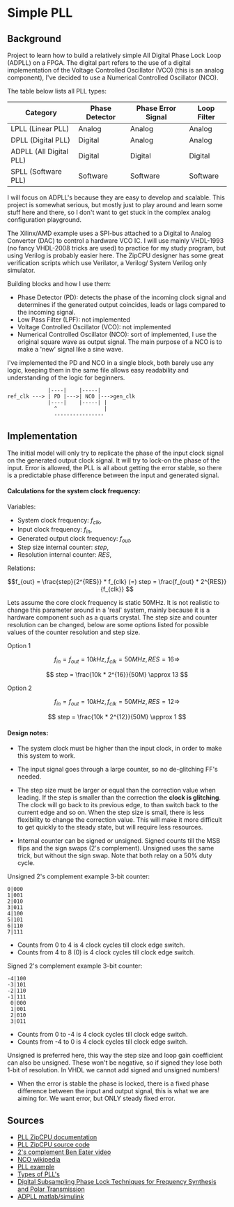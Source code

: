 # Simple PLL

## Background 

Project to learn how to build a relatively simple All Digital Phase Lock Loop
(ADPLL) on a FPGA. The digital part refers to the use of a digital implementation
of the Voltage Controlled Oscillator (VCO) (this is an analog component), 
I've decided to use a Numerical Controlled Oscillator (NCO).

The table below lists all PLL types:

| Category         | Phase Detector    | Phase Error Signal | Loop Filter      |
| ---------------- | ----------------- | ------------------ | ---------------- |
| LPLL (Linear PLL)| Analog            | Analog             | Analog           |
| DPLL (Digital PLL)| Digital           | Analog             | Analog           |
| ADPLL (All Digital PLL)| Digital       | Digital            | Digital          |
| SPLL (Software PLL)| Software         | Software           | Software         |

I will focus on ADPLL's because they are easy to develop and scalable. 
This project is somewhat serious, but mostly just to play around and learn some
stuff here and there, so I don't want to get stuck in the complex analog 
configuration playground.

The Xilinx/AMD example uses a SPI-bus attached to a Digital to Analog Converter
(DAC) to control a hardware VCO IC. I will use mainly VHDL-1993 (no fancy
VHDL-2008 tricks are used) to practice for
my study program, but using Verilog is probably easier here. The ZipCPU 
designer has some great verification scripts which use Verilator, a Verilog/
System Verilog only simulator.

Building blocks and how I use them:

- Phase Detector (PD): detects the phase of the incoming clock signal and
determines if the generated output coincides, leads or lags compared to the 
incoming signal.
- Low Pass Filter (LPF): not implemented
- Voltage Controlled Oscillator (VCO): not implemented
- Numerical Controlled Oscillator (NCO): sort of implemented, I use the 
original square wave as output signal. The main purpose of a NCO is to 
make a 'new' signal like a sine wave.

I've implemented the PD and NCO in a single block, both barely use any
logic, keeping them in the same file allows easy readability and understanding
of the logic for beginners.

```text
             |----|    |-----|    
ref_clk ---> | PD |--->| NCO |--->gen_clk
             |----|    |-----| |
               ^               |
               ---------------- 
```

## Implementation 

The initial model will only try to replicate the phase of the input clock signal on 
the generated output clock signal. It will try to lock-on the phase of the input. 
Error is allowed, the PLL is all about getting the error stable, so there 
is a predictable phase difference between the input and generated signal.

#### Calculations for the system clock frequency:

Variables:

- System clock frequency: $f_{clk}$, 
- Input clock frequency: $f_{in}$, 
- Generated output clock frequency: $f_{out}$, 
- Step size internal counter: $step$, 
- Resolution internal counter: $RES$, 

Relations:

$$f_{out} = \frac{step}{2^{RES}} * f_{clk} (=) step = \frac{f_{out} * 2^{RES}}{f_{clk}} $$

Lets assume the core clock frequency is static 50MHz. It is not realistic
to change this parameter around in a 'real' system, mainly because it is 
a hardware component such as a quarts crystal. The step size and counter 
resolution can be changed, below are some options listed
for possible values of the counter resolution and step size.

Option 1

$$ f_{in}=f_{out} = 10kHz, f_{clk} = 50MHz, RES=16 \Rightarrow $$

$$ step = \frac{10k * 2^{16}}{50M} \approx 13 $$

Option 2

$$ f_{in}=f_{out} = 10kHz, f_{clk} = 50MHz, RES=12 \Rightarrow $$

$$ step = \frac{10k * 2^{12}}{50M} \approx 1 $$

#### Design notes: 

- The system clock must be higher than the input clock, in order to make 
this system to work.

- The input signal goes through a large counter, so no de-glitching FF's needed.

- The step size must be larger or equal than the correction value when leading. 
If the step is smaller than the correction
the <b>clock is glitching</b>. The clock will go back to its previous edge, to than 
switch back to the current edge and so on. When the step size is small, 
there is less flexibility to change the correction value. This will make it 
more difficult to get quickly to the steady state, but will require less
resources.

- Internal counter can be signed or unsigned. Signed counts till the MSB flips
and the sign swaps (2's complement). Unsigned uses the same trick, but without
the sign swap. Note that both relay on a 50% duty cycle.

Unsigned 2's complement example 3-bit counter:

```text
0|000 
1|001
2|010
3|011
4|100
5|101
6|110
7|111
```

- Counts from 0 to 4 is 4 clock cycles till clock edge switch.
- Counts from 4 to 8 (0) is 4 clock cycles till clock edge switch.

Signed 2's complement example 3-bit counter:

```text
-4|100
-3|101 
-2|110
-1|111
 0|000
 1|001
 2|010
 3|011
```

- Counts from 0 to -4 is 4 clock cycles till clock edge switch.
- Counts from -4 to 0 is 4 clock cycles till clock edge switch.

Unsigned is preferred here, 
this way the step size and loop gain coefficient can also be unsigned.  These
won't be negative, so if signed they lose both 1-bit of resolution.
In VHDL we cannot add signed and unsigned numbers!

- When the error is stable the phase is locked, there is a fixed phase difference
between the input and output signal, this is what we are aiming for. We want
error, but ONLY steady fixed error.

## Sources 

- [PLL ZipCPU documentation](https://zipcpu.com/dsp/2017/12/14/logic-pll.html)
- [PLL ZipCPU source code](https://github.com/ZipCPU/dpll/tree/master)
- [2's complement Ben Eater video](https://www.youtube.com/watch?v=4qH4unVtJkE)
- [NCO wikipedia](https://en.wikipedia.org/wiki/Numerically_controlled_oscillator)
- [PLL example](https://github.com/filipamator/adpll)
- [Types of PLL's](https://www.skyworksinc.com/-/media/Skyworks/SL/documents/public/application-notes/AN575.pdf)
- [Digital Subsampling Phase Lock Techniques for Frequency Synthesis and Polar Transmission ](https://link-springer-com.ezproxy2.utwente.nl/book/10.1007/978-3-030-10958-5)
- [ADPLL matlab/simulink](https://nl.mathworks.com/help/msblks/ug/digital-phase-locked-loop.html)

